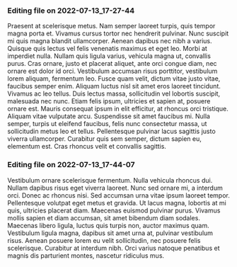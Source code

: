 

### Editing file on 2022-07-13_17-27-44

Praesent at scelerisque metus. Nam semper laoreet turpis, quis tempor magna porta et. Vivamus cursus tortor nec hendrerit pulvinar. Nunc suscipit mi quis magna blandit ullamcorper. Aenean dapibus nec nibh a varius. Quisque quis lectus vel felis venenatis maximus et eget leo. Morbi at imperdiet nulla. Nullam quis ligula varius, vehicula magna ut, convallis purus. Cras ornare, justo et placerat aliquet, ante orci congue diam, nec ornare est dolor id orci. Vestibulum accumsan risus porttitor, vestibulum lorem aliquam, fermentum leo. Fusce quam velit, dictum vitae justo vitae, faucibus semper enim. Aliquam luctus nisl sit amet eros laoreet tincidunt. Vivamus ac leo tellus. Duis lectus massa, sollicitudin vel lobortis suscipit, malesuada nec nunc.
Etiam felis ipsum, ultricies et sapien at, posuere ornare est. Mauris consequat ipsum in elit efficitur, at rhoncus orci tristique. Aliquam vitae vulputate arcu. Suspendisse sit amet faucibus mi. Nulla semper, turpis ut eleifend faucibus, felis nunc consectetur massa, ut sollicitudin metus leo et tellus. Pellentesque pulvinar lacus sagittis justo viverra ullamcorper. Curabitur quis sem semper, dictum sapien eu, elementum est. Cras rhoncus velit et convallis sagittis.




### Editing file on 2022-07-13_17-44-07

Vestibulum ornare scelerisque fermentum. Nulla vehicula rhoncus dui. Nullam dapibus risus eget viverra laoreet. Nunc sed ornare mi, a interdum orci. Donec ac rhoncus nisi. Sed accumsan urna vitae ipsum laoreet tempor. Pellentesque volutpat eget metus et gravida. Ut lacus magna, lobortis at mi quis, ultricies placerat diam. Maecenas euismod pulvinar purus. Vivamus mollis sapien et diam accumsan, sit amet bibendum diam sodales. Maecenas libero ligula, luctus quis turpis non, auctor maximus quam. Vestibulum ligula magna, dapibus sit amet urna at, pulvinar vestibulum risus. Aenean posuere lorem eu velit sollicitudin, nec posuere felis scelerisque. Curabitur at interdum nibh. Orci varius natoque penatibus et magnis dis parturient montes, nascetur ridiculus mus.


